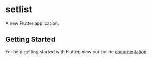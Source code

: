# setlist

A new Flutter application.

## Getting Started

For help getting started with Flutter, view our online
[documentation](https://flutter.io/).
